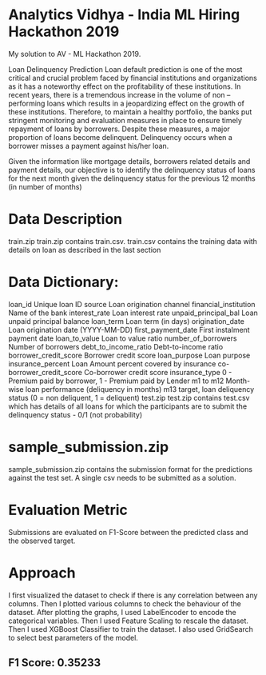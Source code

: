 # Analytics Vidhya - India ML Hiring Hackathon 2019
My solution to AV - ML Hackathon 2019.

Loan Delinquency Prediction
Loan default prediction is one of the most critical and crucial problem faced by financial institutions and organizations as it has a noteworthy effect on the profitability of these institutions. In recent years, there is a tremendous increase in the volume of non – performing loans which results in a jeopardizing effect on the growth of these institutions. Therefore, to maintain a healthy portfolio, the banks put stringent monitoring and evaluation measures in place to ensure timely repayment of loans by borrowers. Despite these measures, a major proportion of loans become delinquent. Delinquency occurs when a borrower misses a payment against his/her loan.

Given the information like mortgage details, borrowers related details and payment details, our objective is to identify the delinquency status of loans for the next month given the delinquency status for the previous 12 months (in number of months)

# Data Description
train.zip
train.zip contains train.csv. train.csv contains the training data with details on loan as described in the last section

# Data Dictionary:

loan_id	Unique loan ID
source	Loan origination channel
financial_institution	Name of the bank
interest_rate	Loan interest rate
unpaid_principal_bal	Loan unpaid principal balance
loan_term	Loan term (in days)
origination_date	Loan origination date (YYYY-MM-DD)
first_payment_date	First instalment payment date
loan_to_value	Loan to value ratio
number_of_borrowers	Number of borrowers
debt_to_income_ratio	Debt-to-income ratio
borrower_credit_score	Borrower credit score
loan_purpose	Loan purpose
insurance_percent	Loan Amount percent covered by insurance
co-borrower_credit_score	Co-borrower credit score
insurance_type	0 - Premium paid by borrower, 1 - Premium paid by Lender
m1 to m12	Month-wise loan performance (deliquency in months)
m13	target, loan deliquency status (0 = non deliquent, 1 = deliquent)
test.zip
test.zip contains test.csv which has details of all loans for which the participants are to submit the delinquency status - 0/1 (not probability)

# sample_submission.zip
sample_submission.zip contains the submission format for the predictions against the test set. A single csv needs to be submitted as a solution.

# Evaluation Metric
Submissions are evaluated on F1-Score between the predicted class and the observed target.

# Approach
I first visualized the dataset to check if there is any correlation between any columns. Then I plotted various columns to check the behaviour of the dataset. After plotting the graphs, I used LabelEncoder to encode the categorical variables. Then I used Feature Scaling to rescale the dataset. Then I used XGBoost Classifier to train the dataset. I also used GridSearch to select best parameters of the model.

## F1 Score: 0.35233
